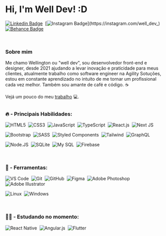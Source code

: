  
# Hi, I'm Well Dev! :D

[![Linkedin Badge](https://img.shields.io/badge/-LinkedIn-blue?style=flat-square&logo=Linkedin&logoColor=white&link=https://www.linkedin.com/in/wellington-santana-b616991b8/)](https://www.linkedin.com/in/wellington-santana-b616991b8/)&nbsp;
[![Instagram Badge](https://img.shields.io/badge/-Instagram-f64363?style=flat-square&labelColor=f64363&logo=instagram&logoColor=white&link=https://instagram.com/well_dev_)](https://instagram.com/well_dev_)&nbsp;
[![Behance Badge](https://img.shields.io/badge/Behance-1769ff?style=flat-square&logo=behance&logoColor=white)](https://www.behance.net/welldev)&nbsp;


</br>

### Sobre mim
Me chamo Wellington ou "well dev", sou desenvolvedor front-end e designer, desde 2021 ajudando a levar inovação e praticidade para meus clientes,
atualmente trabalho como software engineer na Agility Sotuções, estou em constante aprendizado no intuito de me tornar um profissional cada vez melhor.
Também sou amante de café e código.  ☕️

Vejá um pouco do meu [trabalho](https://well.dev/)  💻.

##


### 🔥  - Principais Habilidades:

![HTML5](https://img.shields.io/badge/-HTML5-0D1117?style=for-the-badge&logo=html5&labelColor=0D1117)&nbsp;
![CSS3](https://img.shields.io/badge/-CSS3-0D1117?style=for-the-badge&logo=CSS3&logoColor=1572B6&labelColor=0D1117)&nbsp;
![JavaScript](https://img.shields.io/badge/javascript-0D1117?style=for-the-badge&logo=javascript)&nbsp;
![TypeScript](https://img.shields.io/badge/typescript-0D1117?style=for-the-badge&logo=typescript)&nbsp;
![React.js](https://img.shields.io/badge/-React.js-0D1117?style=for-the-badge&logo=react&labelColor=0D1117)&nbsp;
![Next JS](https://img.shields.io/badge/Next-0D1117?style=for-the-badge&logo=next.js&logoColor=white)

![Bootstrap](https://img.shields.io/badge/bootstrap-0D1117?style=for-the-badge&logo=bootstrap)&nbsp;
![SASS](https://img.shields.io/badge/Sass-0D1117?style=for-the-badge&logo=sass&logoColor=CC6699&textColor=CC6699)&nbsp;
![Styled Components](https://img.shields.io/badge/styled--components-0D1117?style=for-the-badge&logo=styled-components&logoColor=DB7093)&nbsp;
![Tailwind](https://img.shields.io/badge/tailwindcss-0D1117?style=for-the-badge&logo=tailwind-css&logoColor=4EB3AC)&nbsp;
![GraphQL](https://img.shields.io/badge/-GraphQL-0D1117?style=for-the-badge&logo=graphql&logoColor=E10098)&nbsp;

![Node.JS](https://img.shields.io/badge/-Node.JS-0D1117?style=for-the-badge&logo=node.js&labelColor=0D1117&textColor=0D1117)&nbsp;
![SQLite](https://img.shields.io/badge/sqlite-0D1117?style=for-the-badge&logo=sqlite&logoColor=07405E)&nbsp;
![My SQL](https://img.shields.io/badge/MySQL-0D1117?style=for-the-badge&logo=mysql&logoColor=005C84)&nbsp;
![Firebase](https://img.shields.io/badge/Firebase-0D1117?style=for-the-badge&logo=Firebase&logoColor=F69903)&nbsp;

<br />

### 🎯  - Ferramentas:

![VS Code](https://img.shields.io/badge/-VS%20Code-0D1117?style=for-the-badge&logo=visual-studio-code&logoColor=007ACC&labelColor=0D1117)&nbsp;
![Git](https://img.shields.io/badge/-Git-0D1117?style=for-the-badge&logo=git&labelColor=0D1117)&nbsp;
![GitHub](https://img.shields.io/badge/-GitHub-0D1117?style=for-the-badge&logo=github&logoColor=563D7C&labelColor=0D1117)&nbsp;
![Figma](https://img.shields.io/badge/-figma-0D1117?style=for-the-badge&logo=figma&labelColor=0D1117)&nbsp;
![Adobe Photoshop](https://img.shields.io/badge/photoshop-0D1117?style=for-the-badge&logo=adobe%20photoshop&logoColor=31A8FF)&nbsp;
![Adobe Illustrator](https://img.shields.io/badge/illustrator-0D1117?style=for-the-badge&logo=adobe%20illustrator&logoColor=FF9A00)&nbsp;

![Linux](https://img.shields.io/badge/-linux-0D1117?style=for-the-badge&logo=linux&labelColor=0D1117)&nbsp;
![Windows](https://img.shields.io/badge/Windows-0D1117?style=for-the-badge&logo=windows&logoColor=0078D6&textColor=white)

<br />
  
### 👨‍💻  - Estudando no momento: 

![React Native](https://img.shields.io/badge/react_native-0D1117?style=for-the-badge&logo=react&)&nbsp;
![Angular.js](https://img.shields.io/badge/Angular-0D1117?style=for-the-badge&logo=angular&logoColor=DD0031)&nbsp;
![Flutter](https://img.shields.io/badge/Flutter-0D1117?style=for-the-badge&logo=flutter&logoColor=02569B&labelColor=0D1117)&nbsp;

